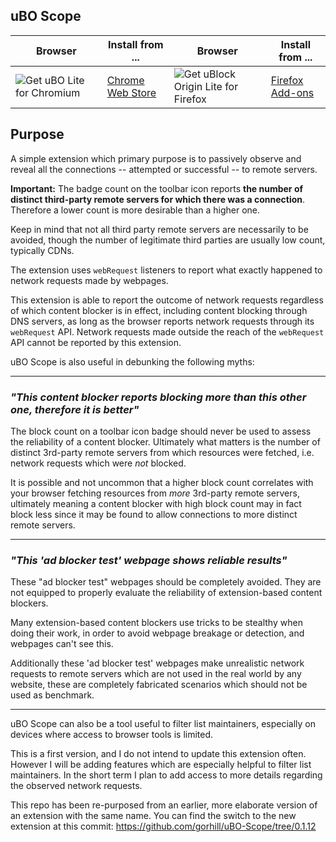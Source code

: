 ## uBO Scope

| Browser | Install from ... | Browser | Install from ... |
| --- | --- | --- | --- |
| <img src="https://github.com/user-attachments/assets/d5033882-0c94-424f-9e8b-e00ed832acf7" alt="Get uBO Lite for Chromium"> | <a href="https://chromewebstore.google.com/detail/ubo-scope/bbdpgcaljkaaigfcomhidmneffjjjfgp">Chrome Web Store</a> | <img src="https://github.com/user-attachments/assets/8a33b8ba-57ee-4a54-a83c-7d21f9b2dafb" alt="Get uBlock Origin Lite for Firefox"> | <a href="https://addons.mozilla.org/firefox/addon/ubo-scope/">Firefox Add-ons</a> |

## Purpose

A simple extension which primary purpose is to passively observe and reveal all the connections -- attempted or successful -- to remote servers.

**Important:** The badge count on the toolbar icon reports **the number of distinct third-party remote servers for which there was a connection**. Therefore a lower count is more desirable than a higher one.

Keep in mind that not all third party remote servers are necessarily to be avoided, though the number of legitimate third parties are usually low count, typically CDNs.

The extension uses `webRequest` listeners to report what exactly happened to network requests made by webpages.

This extension is able to report the outcome of network requests regardless of which content blocker is in effect, including content blocking through DNS servers, as long as the browser reports network requests through its `webRequest` API. Network requests made outside the reach of the `webRequest` API cannot be reported by this extension.

uBO Scope is also useful in debunking the following myths:

---

### _"This content blocker reports blocking more than this other one, therefore it is better"_

The block count on a toolbar icon badge should never be used to assess the reliability of a content blocker. Ultimately what matters is the number of distinct 3rd-party remote servers from which resources were fetched, i.e. network requests which were _not_ blocked.

It is possible and not uncommon that a higher block count correlates with your browser fetching resources from _more_ 3rd-party remote servers, ultimately meaning a content blocker with high block count may in fact block less since it may be found to allow connections to more distinct remote servers.


---

### _"This 'ad blocker test' webpage shows reliable results"_

These "ad blocker test" webpages should be completely avoided. They are not equipped to properly evaluate the reliability of extension-based content blockers.

Many extension-based content blockers use tricks to be stealthy when doing their work, in order to avoid webpage breakage or detection, and webpages can't see this.

Additionally these 'ad blocker test' webpages make unrealistic network requests to remote servers which are not used in the real world by any website, these are completely fabricated scenarios which should not be used as benchmark.

---

uBO Scope can also be a tool useful to filter list maintainers, especially on devices where access to browser tools is limited.

This is a first version, and I do not intend to update this extension often. However I will be adding features which are especially helpful to filter list maintainers. In the short term I plan to add access to more details regarding the observed network requests.

This repo has been re-purposed from an earlier, more elaborate version of an extension with the same name. You can find the switch to the new extension at this commit: <https://github.com/gorhill/uBO-Scope/tree/0.1.12>
